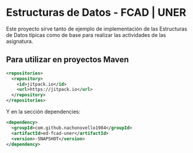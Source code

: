 # Estructuras de Datos - FCAD | UNER
Este proyecto sirve tanto de ejemplo de implementación de las Estructuras de Datos típicas como de base para realizar las actividades de las asignatura.

## Para utilizar en proyectos Maven
```xml
<repositories>
  <repository>
    <id>jitpack.io</id>
    <url>https://jitpack.io</url>
  </repository>
</repositories>
```
Y en la sección dependencies:
```xml
<dependency>
  <groupId>com.github.nachonovello1984</groupId>
  <artifactId>ed-fcad-uner</artifactId>
  <version>-SNAPSHOT</version>
</dependency>
```
